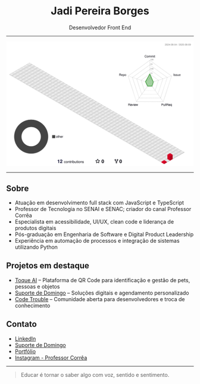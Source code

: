 <h1 align="center">Jadi Pereira Borges</h1>

<p align="center">
  Desenvolvedor Front End
</p>

---

![](./profile-3d-contrib/profile-gitblock.svg)

---

## Sobre

- Atuação em desenvolvimento full stack com JavaScript e TypeScript
- Professor de Tecnologia no SENAI e SENAC; criador do canal Professor Corrêa
- Especialista em acessibilidade, UI/UX, clean code e liderança de produtos digitais
- Pós-graduação em Engenharia de Software e Digital Product Leadership
- Experiência em automação de processos e integração de sistemas utilizando Python

## Projetos em destaque

- [Toque AI](https://toqueai.com.br/) – Plataforma de QR Code para identificação e gestão de pets, pessoas e objetos
- [Suporte de Domingo](https://suportededomingo.com.br/) – Soluções digitais e agendamento personalizado
- [Code Trouble](https://codetrouble.com.br) – Comunidade aberta para desenvolvedores e troca de conhecimento

## Contato

- [LinkedIn](https://www.linkedin.com/in/lucascorreaa/)
- [Suporte de Domingo](https://suportededomingo.com.br/)
- [Portfólio](https://professorcorrea.com.br/)
- [Instagram - Professor Corrêa](https://www.instagram.com/professorcorrea)

---

> Educar é tornar o saber algo com voz, sentido e sentimento.
